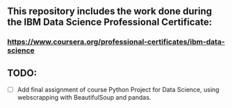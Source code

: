 ## This repository includes the work done during the IBM Data Science Professional Certificate: 

### https://www.coursera.org/professional-certificates/ibm-data-science 

## TODO:                                                                   
- [ ] Add final assignment of course Python Project for Data Science, using webscrapping with BeautifulSoup and pandas.                                                           
